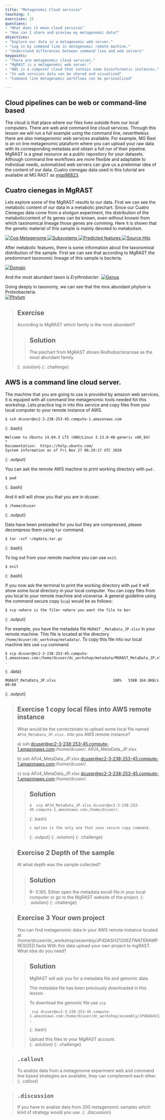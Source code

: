 ```yaml
---
title: "Metagenomic Cloud services"
teaching: 5
exercises: 15
questions:
- "What does it mean cloud services"
- "How can I share and preview my metagenomic data?"
objectives:
- "Explore our data in a metagenomic web server."
- "Log in by command line in metagenomic remote machine."
- "Understand differences between command line and web servers"  
keypoints:
- "There are metagenomic cloud services."
- "MgRAST is a metagenomic web server."
- "AWS is a computer cloud that contain some bioinformatic instances."
- "In web services data van be shared and visualized"
- "Command line metagenomic workflows can be personalized"

---
```



## Cloud pipelines can be web or command-line based
The cloud is that place where our files lives outside from our local computers. 
There are web and command line cloud services. Through this lesson we will run a 
full example using the command line, nevertheless there are also metagenomic web 
services available. For example, MG Rast is an on line metagenomic plataform where 
you can upload your raw data with its corresponding metadata and obtain a full run
of their pipeline. MgRAST is a great resource as a public repository for your datasets. 
Although command line workflows are more flexible and adaptable to individual needs, 
automatized web servers can give us a preliminar idea of the content of our data. 
Cuatro cienegas data used in this tutorial are available at MG RAST 
as [mgp96823](https://www.mg-rast.org/mgmain.html?mgpage=project&project=mgp96823). 

## Cuatro cienegas in MgRAST  
Lets explore some of the MgRAST results to our data. First we can see the metabolic content
of our data in a metabolic piechart. Since our Cuatro Cienegas data come from a shotgun experiment, 
the distribution of the metaboliccontent of its genes can be known, even without knowin from which 
taxonomical lineage those genes are comming. Here it is shown that the genetic material of 
this sample is mainly devoted to metabolism.  

<a href="{{ page.root }}/fig/md-02-mgm4913055.3_cog.png">
  <img src="{{ page.root }}/fig/md-02-mgm4913055.3_cog.png" alt="Cog Metagenome" />
</a>

<a href="{{ page.root }}/fig/md-02-mgm4913055.3_subsystems.png">
  <img src="{{ page.root }}/fig/md-02-mgm4913055.3_subsystems.png" alt="Subsystems" />
</a>

 <a href="{{ page.root }}/fig/md-02-mgm4913055.3_predicted_features.png">
  <img src="{{ page.root }}/fig/md-02-mgm4913055.3_predicted_features.png" alt="Predicted features" />
</a>
 
<a href="{{ page.root }}/fig/md-02-mgm4913055.3_source_hits_distribution.png">
  <img src="{{ page.root }}/fig/md-02-mgm4913055.3_source_hits_distribution.png" alt="Source Hits" />
</a>

After metabolic features, there is some information about the taxonomixal distribution of the 
sample. First we can see that according to MgRAST the predominant taxonomic lineage of this sample is bacteria.  

<a href="{{ page.root }}/fig/md-02-mgm4913055.3_domain.png">
  <img src="{{ page.root }}/fig/md-02-mgm4913055.3_domain.png" alt="Domain" />
</a>

 And the most abundant taxon is *Erythrobacter*. 
 <a href="{{ page.root }}/fig/md-02-mgm4913055.3_genus.png">
  <img src="{{ page.root }}/fig/md-02-mgm4913055.3_genus.png" alt="Genus" />
</a>

Going deeply in taxonomy, we can see that the mos abundant phylum is Proteobacteria.  
<a href="{{ page.root }}/fig/md-02-mgm4913055.3_phylum.png">
  <img src="{{ page.root }}/fig/md-02-mgm4913055.3_phylum.png" alt="Phylum" />
</a>

> ## Exercise
> 
> According to MgRAST which family is the most abundant?
> 
> 
>> ## Solution
>>  The piechart from MgRAST shows Rodhobacteraceae as the most abundant family. 
>> 
> {: .solution}
{: .challenge}


## AWS is a command line cloud server. 
The machine that you are going to use is provided by amazon web services, it is equiped with all 
command line metagenomic tools needed fot this workshop. Lets practice log in into this service and 
copy files from your local computer to your remote instance of AWS.  

~~~
$ ssh dcuser@ec2-3-238-253-45.compute-1.amazonaws.com 
~~~
{: .bash} 

~~~
Welcome to Ubuntu 14.04.3 LTS (GNU/Linux 3.13.0-48-generic x86_64)                                                                                                     * 
Documentation:  https://help.ubuntu.com/                                                                                                                             
System information as of Fri Nov 27 06:29:17 UTC 2020 
~~~
{: .output}

You can ask the remote AWS machine to print working directory with `pwd` .
~~~
$ pwd 
~~~
{: .bash}
  
And it will will show you that you are in dcuser.  
~~~
$ /home/dcuser  
~~~
{: .output}

Data have been preloaded for you but they are compressed,
please decompress them using `tar` command.  
~~~
$ tar -xzf ~/mgdata.tar.gz 
~~~
{: .bash}  

To log out from your remote machine you can use `exit`.  
~~~
$ exit
~~~
{: .bash}

If you now ask the terminal to print the working directory with `pwd` 
it will show some local directory in your local computer. 
You can copy files from you local to your remote machine and viceversa. 
A general guideline using the command secure copy (`scp`) would be as follows: 
~~~
$ scp <where is the file> <where you want the file to be>  
~~~
{: .output}  

For example, you have the metadata file `MGRAST _MetaData_JP.xlsx` in your remote machine. 
This file is located at the directory `/home/dcuser/dc_workshop/metadata/`.  To copy this file
into our local machine lets use `scp` command. 

~~~
$ scp dcuser@ec2-3-238-253-45.compute-1.amazonaws.com:/home/dcuser/dc_workshop/metadata/MGRAST_MetaData_JP.xlsx .
~~~
{: .data}  

~~~
MGRAST_MetaData_JP.xlsx                          100%   53KB 164.8KB/s   00:00  
~~~
{: .output}  


> ## Exercise 1 copy local files into AWS remote instance
> 
> What would be the correctsinatx to upload some local file named `APJ4_MetaData_JP.xlsx.` 
> into you AWS remote instance?  
>
>   a) ssh dcuser@ec2-3-238-253-45.compute-1.amazonaws.com:/home/dcuser/. APJ4_MetaData_JP.xlsx  
>
>   b) ssh APJ4_MetaData_JP.xlsx dcuser@ec2-3-238-253-45.compute-1.amazonaws.com:/home/dcuser/.  
>
>   c) scp APJ4_MetaData_JP.xlsx dcuser@ec2-3-238-253-45.compute-1.amazonaws.com:/home/dcuser/.  
>
>> ## Solution  
>> ~~~ 
>> $  scp APJ4_MetaData_JP.xlsx dcuser@ec2-3-238-253-45.compute-1.amazonaws.com:/home/dcuser/.
>> ~~~
>> {: .bash}
>> ~~~ 
>> c option is the only one that uses secure copy command.   
>> ~~~
>> {: .output}
> {: .solution}
{: .challenge}


> ## Exercise 2 Depth of the sample  
>  At what depth was the sample collected?
>> ## Solution
>> R- 0.165. Either open the metadata excell file in your local computer or go to 
>> the MgRAST website of the project. 
> {: .solution}
{: .challenge}

> ## Exercise 3 Your own project  
>  You can find metagenomic data in your AWS remote instance
> located at /home/dcuser/dc_workshop/assembly/JP4DASH2120627WATERAMPRESIZED.fasta 
>  With this data upload your own project to mgRAST. What else do you need?   
>> ## Solution
>> MgRAST will ask you for a metadata file and genomic data. 
>>
>> The metadata file has been previously downloaded in this lesson.    
>>
>> To download the genomic file use `scp`      
>>
>> ~~~
>>  scp dcuser@ec2-3-238-253-45.compute-1.amazonaws.com:/home/dcuser/dc_workshop/assembly/JP4DASH2120627WATERAMPRESIZED.fasta .
>> ~~~
>> {: .bash}
>>
>> Upload this files to your MgRAST account.  
> {: .solution}
{: .challenge}

> ## `.callout`
>
> To analize data from a metagenome experiment web and command line based strategies are available, they can complement each other.
{: .callout}


> ## `.discussion`
>
> If you have to analize data from 200 metagenomic samples which kind of strategy would you use.
{: .discussion}

